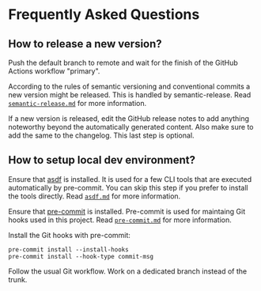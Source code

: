 # Frequently Asked Questions

## How to release a new version?

Push the default branch to remote and wait for the finish of the GitHub Actions
workflow "primary".

According to the rules of semantic versioning and conventional commits a new
version might be released. This is handled by semantic-release. Read
[`semantic-release.md`](semantic-release.md) for more information.

If a new version is released, edit the GitHub release notes to add anything
noteworthy beyond the automatically generated content. Also make sure to add the
same to the changelog. This last step is optional.

## How to setup local dev environment?

Ensure that [asdf](https://github.com/asdf-vm/asdf) is installed. It is used for
a few CLI tools that are executed automatically by pre-commit. You can skip this
step if you prefer to install the tools directly. Read [`asdf.md`](asdf.md) for
more information.

Ensure that [pre-commit](https://github.com/pre-commit/pre-commit) is installed.
Pre-commit is used for maintaing Git hooks used in this project. Read
[`pre-commit.md`](pre-commit.md) for more information.

Install the Git hooks with pre-commit:

    pre-commit install --install-hooks
    pre-commit install --hook-type commit-msg

Follow the usual Git workflow. Work on a dedicated branch instead of the trunk.

